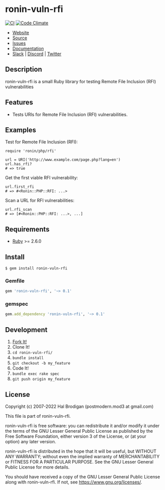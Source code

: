 # ronin-vuln-rfi

[![CI](https://github.com/ronin-rb/ronin-vuln-rfi/actions/workflows/ruby.yml/badge.svg)](https://github.com/ronin-rb/ronin-vuln-rfi/actions/workflows/ruby.yml)
[![Code Climate](https://codeclimate.com/github/ronin-rb/ronin-vuln-rfi.svg)](https://codeclimate.com/github/ronin-rb/ronin-vuln-rfi)

* [Website](https://ronin-rb.dev/)
* [Source](https://github.com/ronin-rb/ronin-vuln-rfi)
* [Issues](https://github.com/ronin-rb/ronin-vuln-rfi/issues)
* [Documentation](https://ronin-rb.dev/docs/ronin-vuln-rfi/frames)
* [Slack](https://ronin-rb.slack.com) |
  [Discord](https://discord.gg/6WAb3PsVX9) |
  [Twitter](https://twitter.com/ronin_rb)

## Description

ronin-vuln-rfi is a small Ruby library for testing Remote File Inclusion (RFI)
vulnerabilities

## Features

* Tests URIs for Remote File Inclusion (RFI) vulnerabilities.

## Examples

Test for Remote File Inclusion (RFI):

    require 'ronin/php/rfi'

    url = URI('http://www.example.com/page.php?lang=en')
    url.has_rfi?
    # => true

Get the first viable RFI vulnerability:

    url.first_rfi
    # => #<Ronin::PHP::RFI: ...>

Scan a URL for RFI vulnerabilities:

    url.rfi_scan
    # => [#<Ronin::PHP::RFI: ...>, ...]

## Requirements

* [Ruby] >= 2.6.0

## Install

```shell
$ gem install ronin-vuln-rfi
```

### Gemfile

```ruby
gem 'ronin-vuln-rfi', '~> 0.1'
```

### gemspec

```ruby
gem.add_dependency 'ronin-vuln-rfi', '~> 0.1'
```

## Development

1. [Fork It!](https://github.com/ronin-rb/ronin-vuln-rfi/fork)
2. Clone It!
3. `cd ronin-vuln-rfi/`
4. `bundle install`
5. `git checkout -b my_feature`
6. Code It!
7. `bundle exec rake spec`
8. `git push origin my_feature`

## License

Copyright (c) 2007-2022 Hal Brodigan (postmodern.mod3 at gmail.com)

This file is part of ronin-vuln-rfi.

ronin-vuln-rfi is free software: you can redistribute it and/or modify
it under the terms of the GNU Lesser General Public License as published
by the Free Software Foundation, either version 3 of the License, or
(at your option) any later version.

ronin-vuln-rfi is distributed in the hope that it will be useful,
but WITHOUT ANY WARRANTY; without even the implied warranty of
MERCHANTABILITY or FITNESS FOR A PARTICULAR PURPOSE.  See the
GNU Lesser General Public License for more details.

You should have received a copy of the GNU Lesser General Public License
along with ronin-vuln-rfi.  If not, see <https://www.gnu.org/licenses/>.

[Ruby]: https://www.ruby-lang.org
